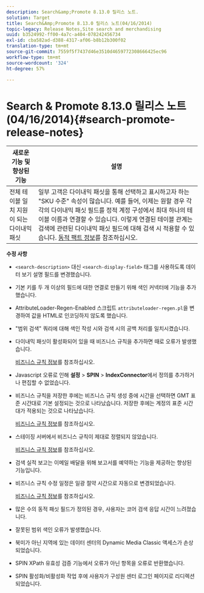 ```yaml
---
description: Search&amp;Promote 8.13.0 릴리스 노트.
solution: Target
title: Search&Amp;Promote 8.13.0 릴리스 노트(04/16/2014)
topic-legacy: Release Notes,Site search and merchandising
uuid: b3524992-ff00-4a7c-a404-078242456734
exl-id: cba582ad-d388-4317-af06-b8b12b300f02
translation-type: tm+mt
source-git-commit: 7559f5f7437d46e3510d4659772308666425ec96
workflow-type: tm+mt
source-wordcount: '324'
ht-degree: 57%

---
```


# Search &amp; Promote 8.13.0 릴리스 노트(04/16/2014){#search-promote-release-notes}

| 새로운 기능 및 향상된 기능 | 설명 |
|----------------------------------------------|---------------------------------------------------------------------------------------------------------------------------------------------------------------------------------------------------------------------------------------------------------------------------------------------------------------------------------------------------------------------------------------------|
| 전체 테이블 일치 지원이 되는 다이내믹 패싯 | 일부 고객은 다이내믹 패싯을 통해 선택하고 표시하고자 하는 &quot;SKU 수준&quot; 속성이 많습니다. 예를 들어, 이제는 원할 경우 각각의 다이내믹 패싯 필드를 정적 계정 구성에서 최대 하나의 테이블 이름과 연결할 수 있습니다. 이렇게 연결된 테이블 관계는 검색에 관련된 다이내믹 패싯 필드에 대해 검색 시 적용할 수 있습니다. [동적 팩트 정보](../c-about-design-menu/c-about-dynamic-facets.md#concept_E65A70C9C2E04804BF24FBE1B3CAD899)를 참조하십시오. |

**수정 사항**

* `<search-description>` 대신 `<search-display-field>` 태그를 사용하도록 데이터 보기 설명 필드를 변경했습니다.
* 기본 키를 두 개 이상의 필드에 대한 연결로 만들기 위해 색인 커넥터에 기능을 추가했습니다.
* AttributeLoader-Regen-Enabled 스크립트 `attributeloader-regen.pl`을 변경하여 값을 HTML로 인코딩하지 않도록 했습니다.
* &quot;범위 검색&quot; 쿼리에 대해 색인 작성 시와 검색 시의 공백 처리를 일치시켰습니다.
* 다이내믹 패싯이 활성화되어 있을 때 비즈니스 규칙을 추가하면 때로 오류가 발생했습니다.

   [비즈니스 규칙 정보](../c-about-rules-menu/c-about-business-rules.md#concept_2A93D76216754D3D8412CDEA00BD26BD)를 참조하십시오.

* Javascript 오류로 인해 **설정** > **SPIN** > **IndexConnector**&#x200B;에서 정의를 추가하거나 편집할 수 없었습니다.
* 비즈니스 규칙을 저장한 후에는 비즈니스 규칙 생성 중에 시간을 선택하면 GMT 표준 시간대로 기본 설정되는 것으로 나타났습니다. 저장한 후에는 계정의 표준 시간대가 적용되는 것으로 나타났습니다.

   [비즈니스 규칙 정보](../c-about-rules-menu/c-about-business-rules.md#concept_2A93D76216754D3D8412CDEA00BD26BD)를 참조하십시오.

* 스테이징 서버에서 비즈니스 규칙이 제대로 정렬되지 않았습니다.

   [비즈니스 규칙 정보](../c-about-rules-menu/c-about-business-rules.md#concept_2A93D76216754D3D8412CDEA00BD26BD)를 참조하십시오.

* 검색 실적 보고는 이메일 배달을 위해 보고서를 예약하는 기능을 제공하는 향상된 기능입니다.
* 비즈니스 규칙 수정 일정은 일광 절약 시간으로 자동으로 변경되었습니다.

   [비즈니스 규칙 정보](../c-about-rules-menu/c-about-business-rules.md#concept_2A93D76216754D3D8412CDEA00BD26BD)를 참조하십시오.

* 많은 수의 동적 패싯 필드가 정의된 경우, 사용자는 코어 검색 응답 시간이 느려졌습니다.
* 잘못된 범위 색인 오류가 발생했습니다.
* 북미가 아닌 지역에 있는 데이터 센터의 Dynamic Media Classic 액세스가 손상되었습니다.
* SPIN XPath 유효성 검증 기능에서 오류가 아닌 항목을 오류로 반환했습니다.

* SPIN 활성화/비활성화 작업 후에 사용자가 구성원 센터 로그인 페이지로 리디렉션되었습니다.
